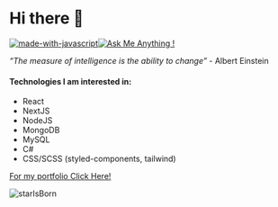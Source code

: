 # Hi there 👋 
[![made-with-javascript](https://img.shields.io/badge/Since-2019-important.svg)](https://www.javascript.com)[![Ask Me Anything !](https://img.shields.io/badge/Ask%20me-anything-blue.svg)](https://google.com)



*“The measure of intelligence is the ability to change”* - Albert Einstein   

#### Technologies I am interested in:

- React 
- NextJS
- NodeJS
- MongoDB
- MySQL
- C#
- CSS/SCSS (styled-components, tailwind)

<a href="https://skill-showcase.vercel.app/" target="_blank">For my portfolio Click Here!</a>


![starIsBorn](https://user-images.githubusercontent.com/49583516/153925138-f50dde79-a997-4402-b4f5-8e1e1e659872.jpg) </p>
